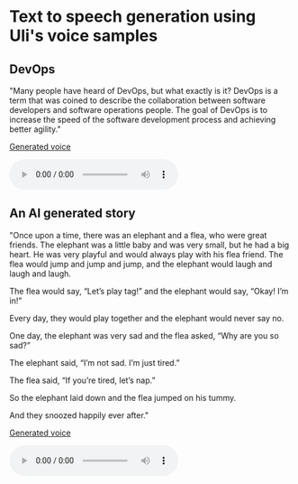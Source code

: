 # Text to speech generation using Uli's voice samples


## DevOps
"Many people have heard of DevOps, but what exactly is it? DevOps is a term that was coined to describe the collaboration between software developers and software operations people. The goal of DevOps is to increase the speed of the software development process and achieving better agility."

[Generated voice](ulidevops.wav)

<audio controls>
  <source src="ulidevops.ogg" type="audio/ogg">
Your browser does not support the audio element.
</audio>

## An AI generated story

"Once upon a time, there was an elephant and a flea, who were great friends. The elephant was a little baby and was very small, but he had a big heart. He was very playful and would always play with his flea friend. The flea would jump and jump and jump, and the elephant would laugh and laugh and laugh.

The flea would say, “Let’s play tag!” and the elephant would say, “Okay! I’m in!”

Every day, they would play together and the elephant would never say no.

One day, the elephant was very sad and the flea asked, “Why are you so sad?”

The elephant said, “I’m not sad. I’m just tired.”

The flea said, “If you’re tired, let’s nap.”

So the elephant laid down and the flea jumped on his tummy.

And they snoozed happily ever after."

[Generated voice](aistory02.wav)

<audio controls>
  <source src="aistory02.ogg" type="audio/ogg">
Your browser does not support the audio element.
</audio>